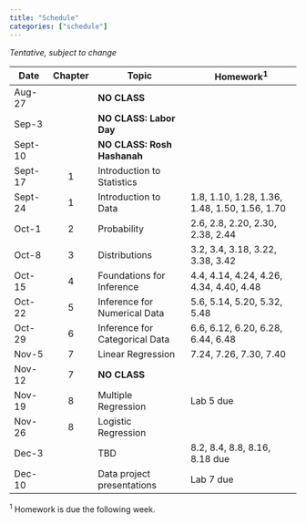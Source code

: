 ```yaml
---
title: "Schedule"
categories: ["schedule"]
---
```


<!--more-->

*Tentative, subject to change*

Date    | Chapter | Topic                          | Homework<sup>1</sup>
--------|:-------:|--------------------------------|------------
Aug-27  |         | **NO CLASS**                   |
Sep-3   |         | **NO CLASS: Labor Day**        |
Sept-10 |         | **NO CLASS: Rosh Hashanah**    |
Sept-17 |    1    | Introduction to Statistics     |
Sept-24 |    1    | Introduction to Data           | 1.8, 1.10, 1.28, 1.36, 1.48, 1.50, 1.56, 1.70
Oct-1   |    2    | Probability                    | 2.6, 2.8, 2.20, 2.30, 2.38, 2.44
Oct-8   |    3    | Distributions                  | 3.2, 3.4, 3.18, 3.22, 3.38, 3.42
Oct-15  |    4    | Foundations for Inference      | 4.4, 4.14, 4.24, 4.26, 4.34, 4.40, 4.48
Oct-22  |    5    | Inference for Numerical Data   | 5.6, 5.14, 5.20, 5.32, 5.48
Oct-29  |    6    | Inference for Categorical Data | 6.6, 6.12, 6.20, 6.28, 6.44, 6.48
Nov-5   |    7    | Linear Regression              | 7.24, 7.26, 7.30, 7.40
Nov-12  |    7    | **NO CLASS**                   | 
Nov-19  |    8    | Multiple Regression            | Lab 5 due
Nov-26  |    8    | Logistic Regression            | 
Dec-3   |         | TBD                            | 8.2, 8.4, 8.8, 8.16, 8.18 due
Dec-10  |         | Data project presentations     | Lab 7 due

<sup>1</sup> Homework is due the following week.
